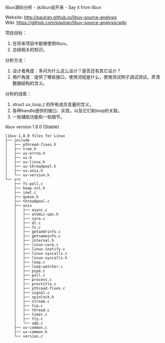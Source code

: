 ﻿libuv源码分析 - 从libuv说开来 - Say it from libuv  


Website: http://paulran.github.io/libuv-source-analysis  
Wiki: https://github.com/paulran/libuv-source-analysis/wiki  



项目目标：  
1. 在将来项目中能够使用libuv。   
2. 总结相关的知识。  


分析方法：  
1. 设计者角度：多问为什么这么设计？是否还有其它设计？  
2. 用户角度：提供了哪些接口，使用流程是什么，使用测试例子调试测试，弄清数据结构的含义。 


分析的线索：  
1. struct uv_loop_t 的所有成员变量的含义。  
2. 各种handle提供的接口、实现，以及它们和loop的关联。  
3. 一些辅助功能和一些细节。  


libuv version 1.8.0 (Stable)  
```
libuv-1.8.0 files for Linux
├── include
│   ├── pthread-fixes.h
│   ├── tree.h
│   ├── uv-errno.h
│   ├── uv.h
│   ├── uv-linux.h
│   ├── uv-threadpool.h
│   ├── uv-unix.h
│   └── uv-version.h
└── src
    ├── fs-poll.c
    ├── heap-inl.h
    ├── inet.c
    ├── queue.h
    ├── threadpool.c
    ├── unix
    │   ├── async.c
    │   ├── atomic-ops.h
    │   ├── core.c
    │   ├── dl.c
    │   ├── fs.c
    │   ├── getaddrinfo.c
    │   ├── getnameinfo.c
    │   ├── internal.h
    │   ├── linux-core.c
    │   ├── linux-inotify.c
    │   ├── linux-syscalls.c
    │   ├── linux-syscalls.h
    │   ├── loop.c
    │   ├── loop-watcher.c
    │   ├── pipe.c
    │   ├── poll.c
    │   ├── process.c
    │   ├── proctitle.c
    │   ├── pthread-fixes.c
    │   ├── signal.c
    │   ├── spinlock.h
    │   ├── stream.c
    │   ├── tcp.c
    │   ├── thread.c
    │   ├── timer.c
    │   ├── tty.c
    │   └── udp.c
    ├── uv-common.c
    ├── uv-common.h
    └── version.c
```
